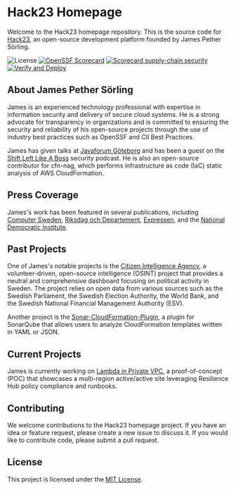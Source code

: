 # Hack23 Homepage

Welcome to the Hack23 homepage repository. This is the source code for [Hack23](https://hack23.com/), an open-source development platform founded by James Pether Sörling. 

![License](https://img.shields.io/github/license/Hack23/homepage)
[![OpenSSF Scorecard](https://api.securityscorecards.dev/projects/github.com/Hack23/homepage/badge)](https://api.securityscorecards.dev/projects/github.com/Hack23/homepage)
[![Scorecard supply-chain security](https://github.com/Hack23/homepage/actions/workflows/scorecards.yml/badge.svg?branch=master)](https://github.com/Hack23/homepage/actions/workflows/scorecards.yml)
[![Verify and Deploy](https://github.com/Hack23/homepage/actions/workflows/main.yml/badge.svg?branch=master)](https://github.com/Hack23/homepage/actions/workflows/main.yml)

## About James Pether Sörling

James is an experienced technology professional with expertise in information security and delivery of secure cloud systems. He is a strong advocate for transparency in organizations and is committed to ensuring the security and reliability of his open-source projects through the use of industry best practices such as OpenSSF and CII Best Practices.

James has given talks at [Javaforum Göteborg](https://www.javaforum.se/) and has been a guest on the [Shift Left Like A Boss](https://shiftleft.io/podcasts/) security podcast. He is also an open-source contributor for cfn-nag, which performs infrastructure as code (IaC) static analysis of AWS CloudFormation.

## Press Coverage

James's work has been featured in several publications, including [Computer Sweden](https://computersweden.idg.se/), [Riksdag och Departement](https://www.riksdagen.se/), [Expressen](https://www.expressen.se/), and the [National Democratic Institute](https://www.ndi.org/).

## Past Projects

One of James's notable projects is the [Citizen Intelligence Agency](https://github.com/Hack23/cia), a volunteer-driven, open-source intelligence (OSINT) project that provides a neutral and comprehensive dashboard focusing on political activity in Sweden. The project relies on open data from various sources such as the Swedish Parliament, the Swedish Election Authority, the World Bank, and the Swedish National Financial Management Authority (ESV).

Another project is the [Sonar-CloudFormation-Plugin](https://github.com/Hack23/sonar-cloudformation-plugin), a plugin for SonarQube that allows users to analyze CloudFormation templates written in YAML or JSON.

## Current Projects

James is currently working on [Lambda in Private VPC](https://github.com/Hack23/aws-resilience-hub/tree/main/examples/lambda-in-private-vpc), a proof-of-concept (POC) that showcases a multi-region active/active site leveraging Resilience Hub policy compliance and runbooks.

## Contributing

We welcome contributions to the Hack23 homepage project. If you have an idea or feature request, please create a new issue to discuss it. If you would like to contribute code, please submit a pull request.

## License

This project is licensed under the [MIT License](https://github.com/Hack23/homepage/blob/master/LICENSE).
